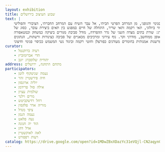 ```yaml
---
layout: exhibition
title: שבוע העיצוב בירושלים
text: |
    הנושאים המוצגים באים מעולמן האישי - נשי של האמניות, בתנועה חמקמקה בין הפנימי והגופני, מן המרחב הפרטי הביתי, אל עבר השיח עם המרחב החברתי, הציבורי והפוליטי.
    ההסתכלות על המרחב האישי במבט אינטרוספקטי, בו מראה פנים הבית הופך לדימוי ביולוגי, תאי רקמה ותאי שריר, התחלה של חיים במפגש בין תאים ביצירת עובר, כסוג של
    סכמה מכאנית. התא הביתי כתא חיים וכגוף פעיל. אלו לעומת נקודת המבט החיצונית: שורת בתים מצדה השני של גדר ההפרדה, מודל סביבת מגורים ביציקה כמשחק וכמטאפורה
    לעקירה, וגלות. תמונת נוף ירושלמי מסורתי, מודפסת בתלת מימד כזיכרון שמעובד באופן ממוחשב, מודרני וקר. נוף עירוני ומרכיבים מכאניים של סביבה כצינורות ורשתות, הנתונים
    לפרשנות אמנותית בחומרים מעודנים כפורצלן וחוטי רקמה וביגוד נשי המשמש ככיסוי פנימי וחיצוני.
curator:
    - רעיה ברוקנטל
    - הדי אברומוביץ
    - יהודית שלוסברג יוגב
address: מתחם התחנה, ירושלים
participators:
    - נעמה שניטקוף לוטן
    - חיה פירשטיין זהר
    - יוליה ארונסון
    - אילה סול פרידמן
    - שולמית עציון
    - מרים וילנר
    - רחל רדשקביטש
    - מוריה אדר פלקסין
    - ציפי מנדל
    - נעמה הנמן
    - נעה פלאט
    - הוד יה חנונה
    - אדל דהן
    - לאה לאוקשטיין
    - רעות רפפורט
catalog: https://drive.google.com/open?id=1MDwZBxXDazYc31eVQjl-CN2aqyn0--LG
---
```

